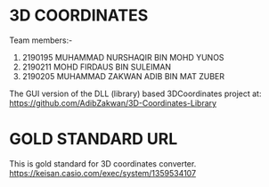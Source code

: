 # 3D COORDINATES
Team members:-
1) 2190195 MUHAMMAD NURSHAQIR BIN MOHD YUNOS
2) 2190211 MOHD FIRDAUS BIN SULEIMAN
3) 2190205 MUHAMMAD ZAKWAN ADIB BIN MAT ZUBER

The GUI version of the DLL (library) based 3DCoordinates project at:
https://github.com/AdibZakwan/3D-Coordinates-Library

# GOLD STANDARD URL
This is gold standard for 3D coordinates converter.
https://keisan.casio.com/exec/system/1359534107








